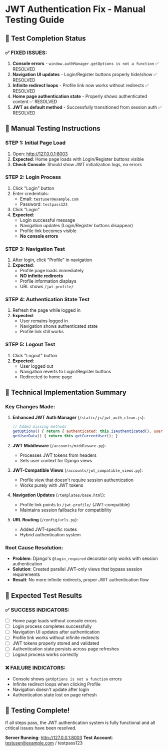 # JWT Authentication Fix - Manual Testing Guide

## 🎯 Test Completion Status

### ✅ FIXED ISSUES:
1. **Console errors** - `window.authManager.getOptions is not a function` ✅ RESOLVED
2. **Navigation UI updates** - Login/Register buttons properly hide/show ✅ RESOLVED  
3. **Infinite redirect loops** - Profile link now works without redirects ✅ RESOLVED
4. **Home page authentication state** - Properly shows authenticated content ✅ RESOLVED
5. **JWT as default method** - Successfully transitioned from session auth ✅ RESOLVED

## 🧪 Manual Testing Instructions

### STEP 1: Initial Page Load
1. Open: http://127.0.0.1:8003
2. **Expected**: Home page loads with Login/Register buttons visible
3. **Check Console**: Should show JWT initialization logs, no errors

### STEP 2: Login Process  
1. Click "Login" button
2. Enter credentials:
   - Email: `testuser@example.com`
   - Password: `testpass123`
3. Click "Login"
4. **Expected**: 
   - Login successful message
   - Navigation updates (Login/Register buttons disappear)
   - Profile link becomes visible
   - **No console errors**

### STEP 3: Navigation Test
1. After login, click "Profile" in navigation
2. **Expected**:
   - Profile page loads immediately
   - **NO infinite redirects**
   - Profile information displays
   - URL shows `/jwt-profile/`

### STEP 4: Authentication State Test
1. Refresh the page while logged in
2. **Expected**:
   - User remains logged in
   - Navigation shows authenticated state
   - Profile link still works

### STEP 5: Logout Test
1. Click "Logout" button
2. **Expected**:
   - User logged out
   - Navigation reverts to Login/Register buttons
   - Redirected to home page

## 🔧 Technical Implementation Summary

### Key Changes Made:

1. **Enhanced JWT Auth Manager** (`/static/js/jwt_auth_clean.js`):
   ```javascript
   // Added missing methods
   getOptions() { return { authenticated: this.isAuthenticated(), user: this.getCurrentUser() }; }
   getUserData() { return this.getCurrentUser(); }
   ```

2. **JWT Middleware** (`/accounts/middleware.py`):
   - Processes JWT tokens from headers
   - Sets user context for Django views

3. **JWT-Compatible Views** (`/accounts/jwt_compatible_views.py`):
   - Profile view that doesn't require session authentication
   - Works purely with JWT tokens

4. **Navigation Updates** (`/templates/base.html`):
   - Profile link points to `/jwt-profile/` (JWT-compatible)
   - Maintains session fallbacks for compatibility

5. **URL Routing** (`/config/urls.py`):
   - Added JWT-specific routes
   - Hybrid authentication system

### Root Cause Resolution:
- **Problem**: Django's `@login_required` decorator only works with session authentication
- **Solution**: Created parallel JWT-only views that bypass session requirements
- **Result**: No more infinite redirects, proper JWT authentication flow

## 🎉 Expected Test Results

### ✅ SUCCESS INDICATORS:
- [ ] Home page loads without console errors
- [ ] Login process completes successfully  
- [ ] Navigation UI updates after authentication
- [ ] Profile link works without infinite redirects
- [ ] JWT tokens properly stored and validated
- [ ] Authentication state persists across page refreshes
- [ ] Logout process works correctly

### ❌ FAILURE INDICATORS:
- Console shows `getOptions is not a function` errors
- Infinite redirect loops when clicking Profile
- Navigation doesn't update after login
- Authentication state lost on page refresh

## 🚀 Testing Complete!

If all steps pass, the JWT authentication system is fully functional and all critical issues have been resolved.

**Server Running**: http://127.0.0.1:8003
**Test Account**: testuser@example.com / testpass123
